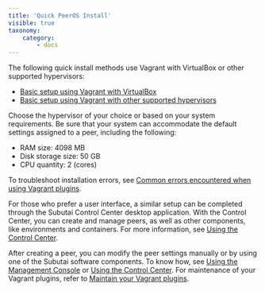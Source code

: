 ```yaml
---
title: 'Quick PeerOS Install'
visible: true
taxonomy:
    category:
        - docs
---
```


The following quick install methods use Vagrant with VirtualBox or other supported hypervisors: 
  
* [Basic setup using Vagrant with VirtualBox](virtualbox)
* [Basic setup using Vagrant with other supported hypervisors](other-hypervisors)

Choose the hypervisor of your choice or based on your system requirements. Be sure that your system can accommodate the default settings assigned to a peer, including the following:

* RAM size: 4098 MB
* Disk storage size: 50 GB
* CPU quantity: 2 (cores)

To troubleshoot installation errors, see [Common errors encountered when using Vagrant plugins](maintain-vagrant-plugins).

For those who prefer a user interface, a similar setup can be completed through the Subutai Control Center desktop application. With the Control Center, you can create and manage peers, as well as other components, like environments and containers. For more information, see [Using the Control Center](../../../software-components/control-center).

After creating a peer, you can modify the peer settings manually or by using one of the Subutai software components. To know how, see [Using the Management Console]() or [Using the Control Center](../../../software-components/control-center). For maintenance of your Vagrant plugins, refer to [Maintain your Vagrant plugins](maintain-vagrant-plugins).


